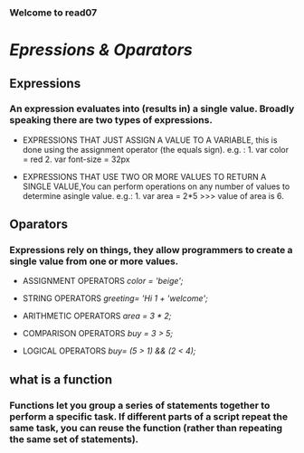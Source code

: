 ### Welcome to read07 

 # *Epressions & Oparators*

## Expressions

### An expression evaluates into (results in) a single value. Broadly speaking there are two types of expressions.
- EXPRESSIONS THAT JUST ASSIGN A VALUE TO A VARIABLE, this is done using
the assignment operator (the equals sign). e.g. :
       1. var color = red 
       2. var font-size = 32px 

- EXPRESSIONS THAT USE TWO OR MORE VALUES TO RETURN A SINGLE VALUE,You can perform operations on any number of values to determine asingle value. e.g.: 
       1. var area = 2*5 >>> value of area is 6. 


## Oparators 

### Expressions rely on things,  they allow programmers to create a single value from one or more values.
- ASSIGNMENT OPERATORS 
  *color = 'beige';*

- STRING OPERATORS
 *greeting= 'Hi 1 + 'welcome';*

- ARITHMETIC OPERATORS
  *area = 3 * 2;*

- COMPARISON OPERATORS 
  *buy = 3 > 5;*

- LOGICAL OPERATORS 
  *buy= (5 > 1) && (2 < 4);* 



 ## what is a function 

  ### Functions let you group a series of statements together to perform a specific task. If different parts of a script repeat the same task, you can reuse the function (rather than repeating the same set of statements). 
